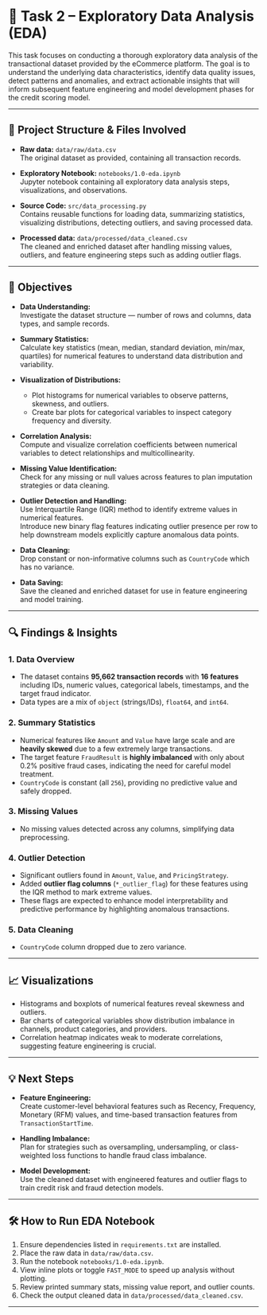 # 🧠 Task 2 – Exploratory Data Analysis (EDA)

This task focuses on conducting a thorough exploratory data analysis of the transactional dataset provided by the eCommerce platform. The goal is to understand the underlying data characteristics, identify data quality issues, detect patterns and anomalies, and extract actionable insights that will inform subsequent feature engineering and model development phases for the credit scoring model.

---

## 📁 Project Structure & Files Involved

- **Raw data:** `data/raw/data.csv`  
  The original dataset as provided, containing all transaction records.

- **Exploratory Notebook:** `notebooks/1.0-eda.ipynb`  
  Jupyter notebook containing all exploratory data analysis steps, visualizations, and observations.

- **Source Code:** `src/data_processing.py`  
  Contains reusable functions for loading data, summarizing statistics, visualizing distributions, detecting outliers, and saving processed data.

- **Processed data:** `data/processed/data_cleaned.csv`  
  The cleaned and enriched dataset after handling missing values, outliers, and feature engineering steps such as adding outlier flags.

---

## 🎯 Objectives

- **Data Understanding:**  
  Investigate the dataset structure — number of rows and columns, data types, and sample records.

- **Summary Statistics:**  
  Calculate key statistics (mean, median, standard deviation, min/max, quartiles) for numerical features to understand data distribution and variability.

- **Visualization of Distributions:**  
  - Plot histograms for numerical variables to observe patterns, skewness, and outliers.  
  - Create bar plots for categorical variables to inspect category frequency and diversity.

- **Correlation Analysis:**  
  Compute and visualize correlation coefficients between numerical variables to detect relationships and multicollinearity.

- **Missing Value Identification:**  
  Check for any missing or null values across features to plan imputation strategies or data cleaning.

- **Outlier Detection and Handling:**  
  Use Interquartile Range (IQR) method to identify extreme values in numerical features.  
  Introduce new binary flag features indicating outlier presence per row to help downstream models explicitly capture anomalous data points.

- **Data Cleaning:**  
  Drop constant or non-informative columns such as `CountryCode` which has no variance.

- **Data Saving:**  
  Save the cleaned and enriched dataset for use in feature engineering and model training.

---

## 🔍 Findings & Insights

### 1. Data Overview

- The dataset contains **95,662 transaction records** with **16 features** including IDs, numeric values, categorical labels, timestamps, and the target fraud indicator.
- Data types are a mix of `object` (strings/IDs), `float64`, and `int64`.

### 2. Summary Statistics

- Numerical features like `Amount` and `Value` have large scale and are **heavily skewed** due to a few extremely large transactions.
- The target feature `FraudResult` is **highly imbalanced** with only about 0.2% positive fraud cases, indicating the need for careful model treatment.
- `CountryCode` is constant (all `256`), providing no predictive value and safely dropped.

### 3. Missing Values

- No missing values detected across any columns, simplifying data preprocessing.

### 4. Outlier Detection

- Significant outliers found in `Amount`, `Value`, and `PricingStrategy`.
- Added **outlier flag columns** (`*_outlier_flag`) for these features using the IQR method to mark extreme values.
- These flags are expected to enhance model interpretability and predictive performance by highlighting anomalous transactions.

### 5. Data Cleaning

- `CountryCode` column dropped due to zero variance.

---

## 📈 Visualizations

- Histograms and boxplots of numerical features reveal skewness and outliers.
- Bar charts of categorical variables show distribution imbalance in channels, product categories, and providers.
- Correlation heatmap indicates weak to moderate correlations, suggesting feature engineering is crucial.

---

## 💡 Next Steps

- **Feature Engineering:**  
  Create customer-level behavioral features such as Recency, Frequency, Monetary (RFM) values, and time-based transaction features from `TransactionStartTime`.

- **Handling Imbalance:**  
  Plan for strategies such as oversampling, undersampling, or class-weighted loss functions to handle fraud class imbalance.

- **Model Development:**  
  Use the cleaned dataset with engineered features and outlier flags to train credit risk and fraud detection models.

---

## 🛠 How to Run EDA Notebook

1. Ensure dependencies listed in `requirements.txt` are installed.
2. Place the raw data in `data/raw/data.csv`.
3. Run the notebook `notebooks/1.0-eda.ipynb`.
4. View inline plots or toggle `FAST_MODE` to speed up analysis without plotting.
5. Review printed summary stats, missing value report, and outlier counts.
6. Check the output cleaned data in `data/processed/data_cleaned.csv`.

---


